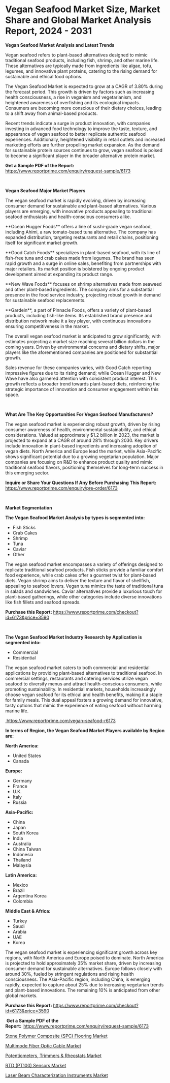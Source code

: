 <p><h1>Vegan Seafood Market Size, Market Share and Global Market Analysis Report, 2024 - 2031</h1></p><p><strong>Vegan Seafood Market Analysis and Latest Trends</strong></p>
<p><p>Vegan seafood refers to plant-based alternatives designed to mimic traditional seafood products, including fish, shrimp, and other marine life. These alternatives are typically made from ingredients like algae, tofu, legumes, and innovative plant proteins, catering to the rising demand for sustainable and ethical food options.</p><p>The Vegan Seafood Market is expected to grow at a CAGR of 3.80% during the forecast period. This growth is driven by factors such as increasing health consciousness, a rise in veganism and vegetarianism, and heightened awareness of overfishing and its ecological impacts. Consumers are becoming more conscious of their dietary choices, leading to a shift away from animal-based products.</p><p>Recent trends indicate a surge in product innovation, with companies investing in advanced food technology to improve the taste, texture, and appearance of vegan seafood to better replicate authentic seafood experiences. Additionally, heightened visibility in retail outlets and increased marketing efforts are further propelling market expansion. As the demand for sustainable protein sources continues to grow, vegan seafood is poised to become a significant player in the broader alternative protein market.</p></p>
<p><strong>Get a Sample PDF of the Report:&nbsp;</strong> <a href="https://www.reportprime.com/enquiry/request-sample/6173?utm_campaign=10&utm_medium=2&utm_source=Github&utm_content=ia&utm_term=18102024&utm_id=vegan-seafood">https://www.reportprime.com/enquiry/request-sample/6173</a></p>
<p>&nbsp;</p>
<p><strong>Vegan Seafood Major Market Players</strong></p>
<p><p>The vegan seafood market is rapidly evolving, driven by increasing consumer demand for sustainable and plant-based alternatives. Various players are emerging, with innovative products appealing to traditional seafood enthusiasts and health-conscious consumers alike.</p><p>**Ocean Hugger Foods** offers a line of sushi-grade vegan seafood, including Ahimi, a raw tomato-based tuna alternative. The company has expanded distribution, targeting restaurants and retail chains, positioning itself for significant market growth. </p><p>**Good Catch Foods** specializes in plant-based seafood, with its line of fish-free tuna and crab cakes made from legumes. The brand has seen rapid growth and a surge in online sales, benefiting from partnerships with major retailers. Its market position is bolstered by ongoing product development aimed at expanding its product range.</p><p>**New Wave Foods** focuses on shrimp alternatives made from seaweed and other plant-based ingredients. The company aims for a substantial presence in the food service industry, projecting robust growth in demand for sustainable seafood replacements.</p><p>**Gardein**, a part of Pinnacle Foods, offers a variety of plant-based products, including fish-like items. Its established brand presence and distribution network make it a key player, with continuous innovations ensuring competitiveness in the market.</p><p>The overall vegan seafood market is anticipated to grow significantly, with estimates projecting a market size reaching several billion dollars in the coming years. Driven by environmental concerns and dietary shifts, major players like the aforementioned companies are positioned for substantial growth.</p><p>Sales revenue for these companies varies, with Good Catch reporting impressive figures due to its rising demand; while Ocean Hugger and New Wave have also garnered attention with consistent product interest. This growth reflects a broader trend towards plant-based diets, reinforcing the strategic importance of innovation and consumer engagement within this space.</p></p>
<p>&nbsp;</p>
<p><strong>What Are The Key Opportunities For Vegan Seafood Manufacturers?</strong></p>
<p><p>The vegan seafood market is experiencing robust growth, driven by rising consumer awareness of health, environmental sustainability, and ethical considerations. Valued at approximately $1.2 billion in 2023, the market is projected to expand at a CAGR of around 28% through 2030. Key drivers include innovation in plant-based ingredients and increasing adoption of vegan diets. North America and Europe lead the market, while Asia-Pacific shows significant potential due to a growing vegetarian population. Major companies are focusing on R&D to enhance product quality and mimic traditional seafood flavors, positioning themselves for long-term success in this emerging sector.</p></p>
<p><strong>Inquire or Share Your Questions If Any Before Purchasing This Report:</strong> <a href="https://www.reportprime.com/enquiry/pre-order/6173?utm_campaign=10&utm_medium=2&utm_source=Github&utm_content=ia&utm_term=18102024&utm_id=vegan-seafood">https://www.reportprime.com/enquiry/pre-order/6173</a></p>
<p>&nbsp;</p>
<p><strong>Market Segmentation</strong></p>
<p><strong>The Vegan Seafood Market Analysis by types is segmented into:</strong></p>
<p><ul><li>Fish Sticks</li><li>Crab Cakes</li><li>Shrimp</li><li>Tuna</li><li>Caviar</li><li>Other</li></ul></p>
<p><p>The vegan seafood market encompasses a variety of offerings designed to replicate traditional seafood products. Fish sticks provide a familiar comfort food experience, while crab cakes offer a gourmet twist for plant-based diets. Vegan shrimp aims to deliver the texture and flavor of shellfish, appealing to seafood lovers. Vegan tuna mimics the taste of traditional tuna in salads and sandwiches. Caviar alternatives provide a luxurious touch for plant-based gatherings, while other categories include diverse innovations like fish fillets and seafood spreads.</p></p>
<p><strong>Purchase this Report:&nbsp;</strong><a href="https://www.reportprime.com/checkout?id=6173&price=3590&utm_campaign=10&utm_medium=2&utm_source=Github&utm_content=ia&utm_term=18102024&utm_id=vegan-seafood">https://www.reportprime.com/checkout?id=6173&price=3590</a></p>
<p>&nbsp;</p>
<p><strong>The Vegan Seafood Market Industry Research by Application is segmented into:</strong></p>
<p><ul><li>Commercial</li><li>Residential</li></ul></p>
<p><p>The vegan seafood market caters to both commercial and residential applications by providing plant-based alternatives to traditional seafood. In commercial settings, restaurants and catering services utilize vegan seafood to diversify menus and attract health-conscious consumers, while promoting sustainability. In residential markets, households increasingly choose vegan seafood for its ethical and health benefits, making it a staple for family meals. This dual appeal fosters a growing demand for innovative, tasty options that mimic the experience of eating seafood without harming marine life.</p></p>
<p><a href="https://www.reportprime.com/vegan-seafood-r6173?utm_campaign=10&utm_medium=2&utm_source=Github&utm_content=ia&utm_term=18102024&utm_id=vegan-seafood">&nbsp;https://www.reportprime.com/vegan-seafood-r6173</a></p>
<p><strong>In terms of Region, the Vegan Seafood Market Players available by Region are:</strong></p>
<p>
    <p> <strong> North America: </strong>
        <ul>
            <li>United States</li>
            <li>Canada</li>
        </ul>
        </p> 
    <p> <strong> Europe: </strong>
        <ul>
            <li>Germany</li>
            <li>France</li>
            <li>U.K.</li>
            <li>Italy</li>
            <li>Russia</li>
        </ul>
        </p> 
    <p> <strong> Asia-Pacific: </strong>
        <ul>
            <li>China</li>
            <li>Japan</li>
            <li>South Korea</li>
            <li>India</li>
            <li>Australia</li>
            <li>China Taiwan</li>
            <li>Indonesia</li>
            <li>Thailand</li>
            <li>Malaysia</li>
        </ul>
        </p> 
    <p> <strong> Latin America: </strong>
        <ul>
            <li>Mexico</li>
            <li>Brazil</li>
            <li>Argentina Korea</li>
            <li>Colombia</li>
        </ul>
        </p> 
    <p> <strong> Middle East & Africa: </strong>
        <ul>
            <li>Turkey</li>
            <li>Saudi</li>
            <li>Arabia</li>
            <li>UAE</li>
            <li>Korea</li>
        </ul>
    </p>
    </p>
<p><p>The vegan seafood market is experiencing significant growth across key regions, with North America and Europe poised to dominate. North America is projected to hold approximately 35% market share, driven by increasing consumer demand for sustainable alternatives. Europe follows closely with around 30%, fueled by stringent regulations and rising health consciousness. The Asia-Pacific region, including China, is emerging rapidly, expected to capture about 25% due to increasing vegetarian trends and plant-based innovations. The remaining 10% is anticipated from other global markets.</p></p>
<p><strong>Purchase this Report: </strong><a href="https://www.reportprime.com/checkout?id=6173&price=3590&utm_campaign=10&utm_medium=2&utm_source=Github&utm_content=ia&utm_term=18102024&utm_id=vegan-seafood">https://www.reportprime.com/checkout?id=6173&price=3590</a></p>
<p>&nbsp;<strong>Get a Sample PDF of the Report:&nbsp;&nbsp;</strong><a href="https://www.reportprime.com/enquiry/request-sample/6173?utm_campaign=10&utm_medium=2&utm_source=Github&utm_content=ia&utm_term=18102024&utm_id=vegan-seafood">https://www.reportprime.com/enquiry/request-sample/6173</a></p>
<p><strong></strong></p>
<p><p><a href="https://www.linkedin.com/pulse/charting-future-comprehensive-analysis-global-stone-polymer-s0mmc?utm_campaign=10&utm_medium=2&utm_source=Github&utm_content=ia&utm_term=18102024&utm_id=vegan-seafood">Stone Polymer Composite (SPC) Flooring Market</a></p><p><a href="https://issuu.com/reportprime-2/docs/multimode-fiber-optic-cable-market-_1a3330fead26e9?utm_campaign=10&utm_medium=2&utm_source=Github&utm_content=ia&utm_term=18102024&utm_id=vegan-seafood">Multimode Fiber Optic Cable Market</a></p><p><a href="https://github.com/kimhelmer83/Market-Research-Report-List-1/blob/main/potentiometers-trimmers-rheostats-market.md?utm_campaign=10&utm_medium=2&utm_source=Github&utm_content=ia&utm_term=18102024&utm_id=vegan-seafood">Potentiometers, Trimmers & Rheostats Market</a></p><p><a href="https://www.linkedin.com/pulse/rtd-pt100-sensors-spectrum-usage-patterns-sector-evolution-2024-2031-ehaqc?utm_campaign=10&utm_medium=2&utm_source=Github&utm_content=ia&utm_term=18102024&utm_id=vegan-seafood">RTD (PT100) Sensors Market</a></p><p><a href="https://github.com/NancyAlvarado586/Market-Research-Report-List-1/blob/main/laser-beam-characterization-instruments-market.md?utm_campaign=10&utm_medium=2&utm_source=Github&utm_content=ia&utm_term=18102024&utm_id=vegan-seafood">Laser Beam Characterization Instruments Market</a></p></p>